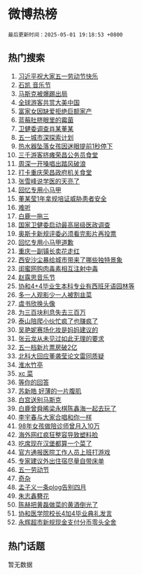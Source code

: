 # 微博热榜

`最后更新时间：2025-05-01 19:18:53 +0800`

## 热门搜索

1. [习近平祝大家五一劳动节快乐](https://m.weibo.cn/search?containerid=100103type%3D1%26t%3D10%26q%3D%23%E4%B9%A0%E8%BF%91%E5%B9%B3%E7%A5%9D%E5%A4%A7%E5%AE%B6%E4%BA%94%E4%B8%80%E5%8A%B3%E5%8A%A8%E8%8A%82%E5%BF%AB%E4%B9%90%23&stream_entry_id=51&isnewpage=1&extparam=seat%3D1%26cate%3D10103%26pos%3D0%26dgr%3D0%26filter_type%3Drealtimehot%26stream_entry_id%3D51%26c_type%3D51%26q%3D%2523%25E4%25B9%25A0%25E8%25BF%2591%25E5%25B9%25B3%25E7%25A5%259D%25E5%25A4%25A7%25E5%25AE%25B6%25E4%25BA%2594%25E4%25B8%2580%25E5%258A%25B3%25E5%258A%25A8%25E8%258A%2582%25E5%25BF%25AB%25E4%25B9%2590%2523%26display_time%3D1746098332%26pre_seqid%3D1746098332200047357277)
1. [石凯 音乐节](https://m.weibo.cn/search?containerid=100103type%3D1%26t%3D10%26q%3D%E7%9F%B3%E5%87%AF+%E9%9F%B3%E4%B9%90%E8%8A%82&stream_entry_id=31&isnewpage=1&extparam=seat%3D1%26cate%3D5001%26pos%3D0%26dgr%3D0%26stream_entry_id%3D31%26band_rank%3D1%26q%3D%25E7%259F%25B3%25E5%2587%25AF%2520%25E9%259F%25B3%25E4%25B9%2590%25E8%258A%2582%26realpos%3D1%26flag%3D1%26filter_type%3Drealtimehot%26lcate%3D5001%26c_type%3D31%26display_time%3D1746098332%26pre_seqid%3D1746098332200047357277)
1. [马斯克被爆踢出局](https://m.weibo.cn/search?containerid=100103type%3D1%26t%3D10%26q%3D%23%E9%A9%AC%E6%96%AF%E5%85%8B%E8%A2%AB%E7%88%86%E8%B8%A2%E5%87%BA%E5%B1%80%23&stream_entry_id=31&isnewpage=1&extparam=seat%3D1%26cate%3D5001%26pos%3D1%26dgr%3D0%26stream_entry_id%3D31%26band_rank%3D2%26q%3D%2523%25E9%25A9%25AC%25E6%2596%25AF%25E5%2585%258B%25E8%25A2%25AB%25E7%2588%2586%25E8%25B8%25A2%25E5%2587%25BA%25E5%25B1%2580%2523%26realpos%3D2%26flag%3D1%26filter_type%3Drealtimehot%26lcate%3D5001%26c_type%3D31%26display_time%3D1746098332%26pre_seqid%3D1746098332200047357277)
1. [全球游客共赏大美中国](https://m.weibo.cn/search?containerid=100103type%3D1%26t%3D10%26q%3D%23%E5%85%A8%E7%90%83%E6%B8%B8%E5%AE%A2%E5%85%B1%E8%B5%8F%E5%A4%A7%E7%BE%8E%E4%B8%AD%E5%9B%BD%23&stream_entry_id=31&isnewpage=1&extparam=seat%3D1%26cate%3D5001%26pos%3D2%26dgr%3D0%26stream_entry_id%3D31%26band_rank%3D3%26q%3D%2523%25E5%2585%25A8%25E7%2590%2583%25E6%25B8%25B8%25E5%25AE%25A2%25E5%2585%25B1%25E8%25B5%258F%25E5%25A4%25A7%25E7%25BE%258E%25E4%25B8%25AD%25E5%259B%25BD%2523%26realpos%3D3%26flag%3D0%26filter_type%3Drealtimehot%26lcate%3D5001%26c_type%3D31%26display_time%3D1746098332%26pre_seqid%3D1746098332200047357277)
1. [富家女因缺爱拒绝巨额家产](https://m.weibo.cn/search?containerid=100103type%3D1%26t%3D10%26q%3D%E5%AF%8C%E5%AE%B6%E5%A5%B3%E5%9B%A0%E7%BC%BA%E7%88%B1%E6%8B%92%E7%BB%9D%E5%B7%A8%E9%A2%9D%E5%AE%B6%E4%BA%A7&stream_entry_id=31&isnewpage=1&extparam=seat%3D1%26cate%3D5001%26pos%3D3%26dgr%3D0%26stream_entry_id%3D31%26band_rank%3D4%26q%3D%25E5%25AF%258C%25E5%25AE%25B6%25E5%25A5%25B3%25E5%259B%25A0%25E7%25BC%25BA%25E7%2588%25B1%25E6%258B%2592%25E7%25BB%259D%25E5%25B7%25A8%25E9%25A2%259D%25E5%25AE%25B6%25E4%25BA%25A7%26realpos%3D4%26flag%3D1%26filter_type%3Drealtimehot%26lcate%3D5001%26c_type%3D31%26display_time%3D1746098332%26pre_seqid%3D1746098332200047357277)
1. [蓝莓肚脐眼里的霉菌](https://m.weibo.cn/search?containerid=100103type%3D1%26t%3D10%26q%3D%E8%93%9D%E8%8E%93%E8%82%9A%E8%84%90%E7%9C%BC%E9%87%8C%E7%9A%84%E9%9C%89%E8%8F%8C&stream_entry_id=31&isnewpage=1&extparam=seat%3D1%26cate%3D5001%26pos%3D4%26dgr%3D0%26stream_entry_id%3D31%26band_rank%3D5%26q%3D%25E8%2593%259D%25E8%258E%2593%25E8%2582%259A%25E8%2584%2590%25E7%259C%25BC%25E9%2587%258C%25E7%259A%2584%25E9%259C%2589%25E8%258F%258C%26realpos%3D5%26flag%3D2%26filter_type%3Drealtimehot%26lcate%3D5001%26c_type%3D31%26display_time%3D1746098332%26pre_seqid%3D1746098332200047357277)
1. [卫健委调查肖某董某](https://m.weibo.cn/search?containerid=100103type%3D1%26t%3D10%26q%3D%23%E5%8D%AB%E5%81%A5%E5%A7%94%E8%B0%83%E6%9F%A5%E8%82%96%E6%9F%90%E8%91%A3%E6%9F%90%23&stream_entry_id=31&isnewpage=1&extparam=seat%3D1%26cate%3D5001%26pos%3D5%26dgr%3D0%26stream_entry_id%3D31%26band_rank%3D6%26q%3D%2523%25E5%258D%25AB%25E5%2581%25A5%25E5%25A7%2594%25E8%25B0%2583%25E6%259F%25A5%25E8%2582%2596%25E6%259F%2590%25E8%2591%25A3%25E6%259F%2590%2523%26realpos%3D6%26flag%3D16%26filter_type%3Drealtimehot%26lcate%3D5001%26c_type%3D31%26display_time%3D1746098332%26pre_seqid%3D1746098332200047357277)
1. [五一城市深探索计划](https://m.weibo.cn/search?containerid=100103type%3D1%26t%3D10%26q%3D%23%E4%BA%94%E4%B8%80%E5%9F%8E%E5%B8%82%E6%B7%B1%E6%8E%A2%E7%B4%A2%E8%AE%A1%E5%88%92%23&stream_entry_id=31&isnewpage=1&extparam=seat%3D1%26cate%3D5001%26pos%3D6%26dgr%3D0%26stream_entry_id%3D31%26band_rank%3D7%26q%3D%2523%25E4%25BA%2594%25E4%25B8%2580%25E5%259F%258E%25E5%25B8%2582%25E6%25B7%25B1%25E6%258E%25A2%25E7%25B4%25A2%25E8%25AE%25A1%25E5%2588%2592%2523%26topic_ad%3D1%26adid%3D284851%26filter_type%3Drealtimehot%26lcate%3D5001%26c_type%3D31%26is_ad_pos%3D1%26display_time%3D1746098332%26pre_seqid%3D1746098332200047357277)
1. [热水器坠落女孩因迷眼提前1秒停下](https://m.weibo.cn/search?containerid=100103type%3D1%26t%3D10%26q%3D%23%E7%83%AD%E6%B0%B4%E5%99%A8%E5%9D%A0%E8%90%BD%E5%A5%B3%E5%AD%A9%E5%9B%A0%E8%BF%B7%E7%9C%BC%E6%8F%90%E5%89%8D1%E7%A7%92%E5%81%9C%E4%B8%8B%23&stream_entry_id=31&isnewpage=1&extparam=seat%3D1%26cate%3D5001%26pos%3D7%26dgr%3D0%26stream_entry_id%3D31%26band_rank%3D7%26q%3D%2523%25E7%2583%25AD%25E6%25B0%25B4%25E5%2599%25A8%25E5%259D%25A0%25E8%2590%25BD%25E5%25A5%25B3%25E5%25AD%25A9%25E5%259B%25A0%25E8%25BF%25B7%25E7%259C%25BC%25E6%258F%2590%25E5%2589%258D1%25E7%25A7%2592%25E5%2581%259C%25E4%25B8%258B%2523%26realpos%3D7%26flag%3D1%26filter_type%3Drealtimehot%26lcate%3D5001%26c_type%3D31%26display_time%3D1746098332%26pre_seqid%3D1746098332200047357277)
1. [三千游客挤瘫荣昌公务员食堂](https://m.weibo.cn/search?containerid=100103type%3D1%26t%3D10%26q%3D%23%E4%B8%89%E5%8D%83%E6%B8%B8%E5%AE%A2%E6%8C%A4%E7%98%AB%E8%8D%A3%E6%98%8C%E5%85%AC%E5%8A%A1%E5%91%98%E9%A3%9F%E5%A0%82%23&stream_entry_id=31&isnewpage=1&extparam=seat%3D1%26cate%3D5001%26pos%3D8%26dgr%3D0%26stream_entry_id%3D31%26band_rank%3D8%26q%3D%2523%25E4%25B8%2589%25E5%258D%2583%25E6%25B8%25B8%25E5%25AE%25A2%25E6%258C%25A4%25E7%2598%25AB%25E8%258D%25A3%25E6%2598%258C%25E5%2585%25AC%25E5%258A%25A1%25E5%2591%2598%25E9%25A3%259F%25E5%25A0%2582%2523%26realpos%3D8%26flag%3D0%26filter_type%3Drealtimehot%26lcate%3D5001%26c_type%3D31%26display_time%3D1746098332%26pre_seqid%3D1746098332200047357277)
1. [周深一开嗓唱出踏风破浪](https://m.weibo.cn/search?containerid=100103type%3D1%26t%3D10%26q%3D%23%E5%91%A8%E6%B7%B1%E4%B8%80%E5%BC%80%E5%97%93%E5%94%B1%E5%87%BA%E8%B8%8F%E9%A3%8E%E7%A0%B4%E6%B5%AA%23&stream_entry_id=31&isnewpage=1&extparam=seat%3D1%26cate%3D5001%26pos%3D9%26dgr%3D0%26stream_entry_id%3D31%26band_rank%3D9%26q%3D%2523%25E5%2591%25A8%25E6%25B7%25B1%25E4%25B8%2580%25E5%25BC%2580%25E5%2597%2593%25E5%2594%25B1%25E5%2587%25BA%25E8%25B8%258F%25E9%25A3%258E%25E7%25A0%25B4%25E6%25B5%25AA%2523%26realpos%3D9%26flag%3D1%26filter_type%3Drealtimehot%26lcate%3D5001%26c_type%3D31%26display_time%3D1746098332%26pre_seqid%3D1746098332200047357277)
1. [打卡重庆荣昌政府机关食堂](https://m.weibo.cn/search?containerid=100103type%3D1%26t%3D10%26q%3D%23%E6%89%93%E5%8D%A1%E9%87%8D%E5%BA%86%E8%8D%A3%E6%98%8C%E6%94%BF%E5%BA%9C%E6%9C%BA%E5%85%B3%E9%A3%9F%E5%A0%82%23&stream_entry_id=31&isnewpage=1&extparam=seat%3D1%26cate%3D5001%26pos%3D10%26dgr%3D0%26stream_entry_id%3D31%26band_rank%3D10%26q%3D%2523%25E6%2589%2593%25E5%258D%25A1%25E9%2587%258D%25E5%25BA%2586%25E8%258D%25A3%25E6%2598%258C%25E6%2594%25BF%25E5%25BA%259C%25E6%259C%25BA%25E5%2585%25B3%25E9%25A3%259F%25E5%25A0%2582%2523%26realpos%3D10%26flag%3D1%26filter_type%3Drealtimehot%26lcate%3D5001%26c_type%3D31%26display_time%3D1746098332%26pre_seqid%3D1746098332200047357277)
1. [张雪峰说学医的天亮了](https://m.weibo.cn/search?containerid=100103type%3D1%26t%3D10%26q%3D%23%E5%BC%A0%E9%9B%AA%E5%B3%B0%E8%AF%B4%E5%AD%A6%E5%8C%BB%E7%9A%84%E5%A4%A9%E4%BA%AE%E4%BA%86%23&stream_entry_id=31&isnewpage=1&extparam=seat%3D1%26cate%3D5001%26pos%3D11%26dgr%3D0%26stream_entry_id%3D31%26band_rank%3D11%26q%3D%2523%25E5%25BC%25A0%25E9%259B%25AA%25E5%25B3%25B0%25E8%25AF%25B4%25E5%25AD%25A6%25E5%258C%25BB%25E7%259A%2584%25E5%25A4%25A9%25E4%25BA%25AE%25E4%25BA%2586%2523%26realpos%3D11%26flag%3D1%26filter_type%3Drealtimehot%26lcate%3D5001%26c_type%3D31%26display_time%3D1746098332%26pre_seqid%3D1746098332200047357277)
1. [回忆专用小马甲](https://m.weibo.cn/search?containerid=100103type%3D1%26t%3D10%26q%3D%E5%9B%9E%E5%BF%86%E4%B8%93%E7%94%A8%E5%B0%8F%E9%A9%AC%E7%94%B2&stream_entry_id=31&isnewpage=1&extparam=seat%3D1%26cate%3D5001%26pos%3D12%26dgr%3D0%26stream_entry_id%3D31%26band_rank%3D12%26q%3D%25E5%259B%259E%25E5%25BF%2586%25E4%25B8%2593%25E7%2594%25A8%25E5%25B0%258F%25E9%25A9%25AC%25E7%2594%25B2%26realpos%3D12%26flag%3D2%26filter_type%3Drealtimehot%26lcate%3D5001%26c_type%3D31%26display_time%3D1746098332%26pre_seqid%3D1746098332200047357277)
1. [董某莹1年拿规培证威胁患者安全](https://m.weibo.cn/search?containerid=100103type%3D1%26t%3D10%26q%3D%23%E8%91%A3%E6%9F%90%E8%8E%B91%E5%B9%B4%E6%8B%BF%E8%A7%84%E5%9F%B9%E8%AF%81%E5%A8%81%E8%83%81%E6%82%A3%E8%80%85%E5%AE%89%E5%85%A8%23&stream_entry_id=31&isnewpage=1&extparam=seat%3D1%26cate%3D5001%26pos%3D13%26dgr%3D0%26stream_entry_id%3D31%26band_rank%3D13%26q%3D%2523%25E8%2591%25A3%25E6%259F%2590%25E8%258E%25B91%25E5%25B9%25B4%25E6%258B%25BF%25E8%25A7%2584%25E5%259F%25B9%25E8%25AF%2581%25E5%25A8%2581%25E8%2583%2581%25E6%2582%25A3%25E8%2580%2585%25E5%25AE%2589%25E5%2585%25A8%2523%26realpos%3D13%26flag%3D2%26filter_type%3Drealtimehot%26lcate%3D5001%26c_type%3D31%26display_time%3D1746098332%26pre_seqid%3D1746098332200047357277)
1. [难听](https://m.weibo.cn/search?containerid=100103type%3D1%26t%3D10%26q%3D%E9%9A%BE%E5%90%AC&stream_entry_id=31&isnewpage=1&extparam=seat%3D1%26cate%3D5001%26pos%3D14%26dgr%3D0%26stream_entry_id%3D31%26band_rank%3D14%26q%3D%25E9%259A%25BE%25E5%2590%25AC%26realpos%3D14%26flag%3D2%26filter_type%3Drealtimehot%26lcate%3D5001%26c_type%3D31%26display_time%3D1746098332%26pre_seqid%3D1746098332200047357277)
1. [白鹿一拖三](https://m.weibo.cn/search?containerid=100103type%3D1%26t%3D10%26q%3D%23%E7%99%BD%E9%B9%BF%E4%B8%80%E6%8B%96%E4%B8%89%23&stream_entry_id=31&isnewpage=1&extparam=seat%3D1%26cate%3D5001%26pos%3D15%26dgr%3D0%26stream_entry_id%3D31%26band_rank%3D15%26q%3D%2523%25E7%2599%25BD%25E9%25B9%25BF%25E4%25B8%2580%25E6%258B%2596%25E4%25B8%2589%2523%26realpos%3D15%26flag%3D0%26filter_type%3Drealtimehot%26lcate%3D5001%26c_type%3D31%26display_time%3D1746098332%26pre_seqid%3D1746098332200047357277)
1. [国家卫健委启动最高层级医政调查](https://m.weibo.cn/search?containerid=100103type%3D1%26t%3D10%26q%3D%23%E5%9B%BD%E5%AE%B6%E5%8D%AB%E5%81%A5%E5%A7%94%E5%90%AF%E5%8A%A8%E6%9C%80%E9%AB%98%E5%B1%82%E7%BA%A7%E5%8C%BB%E6%94%BF%E8%B0%83%E6%9F%A5%23&stream_entry_id=31&isnewpage=1&extparam=seat%3D1%26cate%3D5001%26pos%3D16%26dgr%3D0%26stream_entry_id%3D31%26band_rank%3D16%26q%3D%2523%25E5%259B%25BD%25E5%25AE%25B6%25E5%258D%25AB%25E5%2581%25A5%25E5%25A7%2594%25E5%2590%25AF%25E5%258A%25A8%25E6%259C%2580%25E9%25AB%2598%25E5%25B1%2582%25E7%25BA%25A7%25E5%258C%25BB%25E6%2594%25BF%25E8%25B0%2583%25E6%259F%25A5%2523%26realpos%3D16%26flag%3D0%26filter_type%3Drealtimehot%26lcate%3D5001%26c_type%3D31%26display_time%3D1746098332%26pre_seqid%3D1746098332200047357277)
1. [奥斯卡新规评委必须看完影片再投票](https://m.weibo.cn/search?containerid=100103type%3D1%26t%3D10%26q%3D%23%E5%A5%A5%E6%96%AF%E5%8D%A1%E6%96%B0%E8%A7%84%E8%AF%84%E5%A7%94%E5%BF%85%E9%A1%BB%E7%9C%8B%E5%AE%8C%E5%BD%B1%E7%89%87%E5%86%8D%E6%8A%95%E7%A5%A8%23&stream_entry_id=31&isnewpage=1&extparam=seat%3D1%26cate%3D5001%26pos%3D17%26dgr%3D0%26stream_entry_id%3D31%26band_rank%3D17%26q%3D%2523%25E5%25A5%25A5%25E6%2596%25AF%25E5%258D%25A1%25E6%2596%25B0%25E8%25A7%2584%25E8%25AF%2584%25E5%25A7%2594%25E5%25BF%2585%25E9%25A1%25BB%25E7%259C%258B%25E5%25AE%258C%25E5%25BD%25B1%25E7%2589%2587%25E5%2586%258D%25E6%258A%2595%25E7%25A5%25A8%2523%26realpos%3D17%26flag%3D1%26filter_type%3Drealtimehot%26lcate%3D5001%26c_type%3D31%26display_time%3D1746098332%26pre_seqid%3D1746098332200047357277)
1. [回忆专用小马甲道歉](https://m.weibo.cn/search?containerid=100103type%3D1%26t%3D10%26q%3D%23%E5%9B%9E%E5%BF%86%E4%B8%93%E7%94%A8%E5%B0%8F%E9%A9%AC%E7%94%B2%E9%81%93%E6%AD%89%23&stream_entry_id=31&isnewpage=1&extparam=seat%3D1%26cate%3D5001%26pos%3D18%26dgr%3D0%26stream_entry_id%3D31%26band_rank%3D18%26q%3D%2523%25E5%259B%259E%25E5%25BF%2586%25E4%25B8%2593%25E7%2594%25A8%25E5%25B0%258F%25E9%25A9%25AC%25E7%2594%25B2%25E9%2581%2593%25E6%25AD%2589%2523%26realpos%3D18%26flag%3D1%26filter_type%3Drealtimehot%26lcate%3D5001%26c_type%3D31%26display_time%3D1746098332%26pre_seqid%3D1746098332200047357277)
1. [重庆一副镇长卖花走红](https://m.weibo.cn/search?containerid=100103type%3D1%26t%3D10%26q%3D%23%E9%87%8D%E5%BA%86%E4%B8%80%E5%89%AF%E9%95%87%E9%95%BF%E5%8D%96%E8%8A%B1%E8%B5%B0%E7%BA%A2%23&stream_entry_id=31&isnewpage=1&extparam=seat%3D1%26cate%3D5001%26pos%3D19%26dgr%3D0%26stream_entry_id%3D31%26band_rank%3D19%26q%3D%2523%25E9%2587%258D%25E5%25BA%2586%25E4%25B8%2580%25E5%2589%25AF%25E9%2595%2587%25E9%2595%25BF%25E5%258D%2596%25E8%258A%25B1%25E8%25B5%25B0%25E7%25BA%25A2%2523%26realpos%3D19%26flag%3D1%26filter_type%3Drealtimehot%26lcate%3D5001%26c_type%3D31%26display_time%3D1746098332%26pre_seqid%3D1746098332200047357277)
1. [西安沙尘暴给城市带来了哪些独特景象](https://m.weibo.cn/search?containerid=100103type%3D1%26t%3D10%26q%3D%E8%A5%BF%E5%AE%89%E6%B2%99%E5%B0%98%E6%9A%B4%E7%BB%99%E5%9F%8E%E5%B8%82%E5%B8%A6%E6%9D%A5%E4%BA%86%E5%93%AA%E4%BA%9B%E7%8B%AC%E7%89%B9%E6%99%AF%E8%B1%A1&stream_entry_id=31&isnewpage=1&extparam=seat%3D1%26cate%3D5001%26pos%3D20%26dgr%3D0%26stream_entry_id%3D31%26band_rank%3D20%26q%3D%25E8%25A5%25BF%25E5%25AE%2589%25E6%25B2%2599%25E5%25B0%2598%25E6%259A%25B4%25E7%25BB%2599%25E5%259F%258E%25E5%25B8%2582%25E5%25B8%25A6%25E6%259D%25A5%25E4%25BA%2586%25E5%2593%25AA%25E4%25BA%259B%25E7%258B%25AC%25E7%2589%25B9%25E6%2599%25AF%25E8%25B1%25A1%26realpos%3D20%26is_ai_ask%3D1%26flag%3D1%26filter_type%3Drealtimehot%26lcate%3D5001%26c_type%3D31%26display_time%3D1746098332%26pre_seqid%3D1746098332200047357277)
1. [闺蜜网购肉毒素相互注射中毒](https://m.weibo.cn/search?containerid=100103type%3D1%26t%3D10%26q%3D%23%E9%97%BA%E8%9C%9C%E7%BD%91%E8%B4%AD%E8%82%89%E6%AF%92%E7%B4%A0%E7%9B%B8%E4%BA%92%E6%B3%A8%E5%B0%84%E4%B8%AD%E6%AF%92%23&stream_entry_id=31&isnewpage=1&extparam=seat%3D1%26cate%3D5001%26pos%3D21%26dgr%3D0%26stream_entry_id%3D31%26band_rank%3D21%26q%3D%2523%25E9%2597%25BA%25E8%259C%259C%25E7%25BD%2591%25E8%25B4%25AD%25E8%2582%2589%25E6%25AF%2592%25E7%25B4%25A0%25E7%259B%25B8%25E4%25BA%2592%25E6%25B3%25A8%25E5%25B0%2584%25E4%25B8%25AD%25E6%25AF%2592%2523%26realpos%3D21%26flag%3D1%26filter_type%3Drealtimehot%26lcate%3D5001%26c_type%3D31%26display_time%3D1746098332%26pre_seqid%3D1746098332200047357277)
1. [赵露思音乐节](https://m.weibo.cn/search?containerid=100103type%3D1%26t%3D10%26q%3D%E8%B5%B5%E9%9C%B2%E6%80%9D%E9%9F%B3%E4%B9%90%E8%8A%82&stream_entry_id=31&isnewpage=1&extparam=seat%3D1%26cate%3D5001%26pos%3D22%26dgr%3D0%26stream_entry_id%3D31%26band_rank%3D22%26q%3D%25E8%25B5%25B5%25E9%259C%25B2%25E6%2580%259D%25E9%259F%25B3%25E4%25B9%2590%25E8%258A%2582%26realpos%3D22%26flag%3D1%26filter_type%3Drealtimehot%26lcate%3D5001%26c_type%3D31%26display_time%3D1746098332%26pre_seqid%3D1746098332200047357277)
1. [协和4+4毕业生本科专业有西班牙语园林等](https://m.weibo.cn/search?containerid=100103type%3D1%26t%3D10%26q%3D%23%E5%8D%8F%E5%92%8C4%2B4%E6%AF%95%E4%B8%9A%E7%94%9F%E6%9C%AC%E7%A7%91%E4%B8%93%E4%B8%9A%E6%9C%89%E8%A5%BF%E7%8F%AD%E7%89%99%E8%AF%AD%E5%9B%AD%E6%9E%97%E7%AD%89%23&stream_entry_id=31&isnewpage=1&extparam=seat%3D1%26cate%3D5001%26pos%3D23%26dgr%3D0%26stream_entry_id%3D31%26band_rank%3D23%26q%3D%2523%25E5%258D%258F%25E5%2592%258C4%252B4%25E6%25AF%2595%25E4%25B8%259A%25E7%2594%259F%25E6%259C%25AC%25E7%25A7%2591%25E4%25B8%2593%25E4%25B8%259A%25E6%259C%2589%25E8%25A5%25BF%25E7%258F%25AD%25E7%2589%2599%25E8%25AF%25AD%25E5%259B%25AD%25E6%259E%2597%25E7%25AD%2589%2523%26realpos%3D23%26flag%3D1%26filter_type%3Drealtimehot%26lcate%3D5001%26c_type%3D31%26display_time%3D1746098332%26pre_seqid%3D1746098332200047357277)
1. [多一人观影少一人被割韭菜](https://m.weibo.cn/search?containerid=100103type%3D1%26t%3D10%26q%3D%E5%A4%9A%E4%B8%80%E4%BA%BA%E8%A7%82%E5%BD%B1%E5%B0%91%E4%B8%80%E4%BA%BA%E8%A2%AB%E5%89%B2%E9%9F%AD%E8%8F%9C&stream_entry_id=31&isnewpage=1&extparam=seat%3D1%26cate%3D5001%26pos%3D24%26dgr%3D0%26stream_entry_id%3D31%26band_rank%3D24%26q%3D%25E5%25A4%259A%25E4%25B8%2580%25E4%25BA%25BA%25E8%25A7%2582%25E5%25BD%25B1%25E5%25B0%2591%25E4%25B8%2580%25E4%25BA%25BA%25E8%25A2%25AB%25E5%2589%25B2%25E9%259F%25AD%25E8%258F%259C%26realpos%3D24%26flag%3D1%26filter_type%3Drealtimehot%26lcate%3D5001%26c_type%3D31%26display_time%3D1746098332%26pre_seqid%3D1746098332200047357277)
1. [虞书欣换头像](https://m.weibo.cn/search?containerid=100103type%3D1%26t%3D10%26q%3D%23%E8%99%9E%E4%B9%A6%E6%AC%A3%E6%8D%A2%E5%A4%B4%E5%83%8F%23&stream_entry_id=31&isnewpage=1&extparam=seat%3D1%26cate%3D5001%26pos%3D25%26dgr%3D0%26stream_entry_id%3D31%26band_rank%3D25%26q%3D%2523%25E8%2599%259E%25E4%25B9%25A6%25E6%25AC%25A3%25E6%258D%25A2%25E5%25A4%25B4%25E5%2583%258F%2523%26realpos%3D25%26flag%3D0%26filter_type%3Drealtimehot%26lcate%3D5001%26c_type%3D31%26display_time%3D1746098332%26pre_seqid%3D1746098332200047357277)
1. [为三百块利息失去三百万](https://m.weibo.cn/search?containerid=100103type%3D1%26t%3D10%26q%3D%E4%B8%BA%E4%B8%89%E7%99%BE%E5%9D%97%E5%88%A9%E6%81%AF%E5%A4%B1%E5%8E%BB%E4%B8%89%E7%99%BE%E4%B8%87&stream_entry_id=31&isnewpage=1&extparam=seat%3D1%26cate%3D5001%26pos%3D26%26dgr%3D0%26stream_entry_id%3D31%26band_rank%3D26%26q%3D%25E4%25B8%25BA%25E4%25B8%2589%25E7%2599%25BE%25E5%259D%2597%25E5%2588%25A9%25E6%2581%25AF%25E5%25A4%25B1%25E5%258E%25BB%25E4%25B8%2589%25E7%2599%25BE%25E4%25B8%2587%26realpos%3D26%26flag%3D0%26filter_type%3Drealtimehot%26lcate%3D5001%26c_type%3D31%26display_time%3D1746098332%26pre_seqid%3D1746098332200047357277)
1. [泰山陪爬小伙忙疯了也赚疯了](https://m.weibo.cn/search?containerid=100103type%3D1%26t%3D10%26q%3D%23%E6%B3%B0%E5%B1%B1%E9%99%AA%E7%88%AC%E5%B0%8F%E4%BC%99%E5%BF%99%E7%96%AF%E4%BA%86%E4%B9%9F%E8%B5%9A%E7%96%AF%E4%BA%86%23&stream_entry_id=31&isnewpage=1&extparam=seat%3D1%26cate%3D5001%26pos%3D27%26dgr%3D0%26stream_entry_id%3D31%26band_rank%3D27%26q%3D%2523%25E6%25B3%25B0%25E5%25B1%25B1%25E9%2599%25AA%25E7%2588%25AC%25E5%25B0%258F%25E4%25BC%2599%25E5%25BF%2599%25E7%2596%25AF%25E4%25BA%2586%25E4%25B9%259F%25E8%25B5%259A%25E7%2596%25AF%25E4%25BA%2586%2523%26realpos%3D27%26flag%3D0%26filter_type%3Drealtimehot%26lcate%3D5001%26c_type%3D31%26display_time%3D1746098332%26pre_seqid%3D1746098332200047357277)
1. [吴艳妮赛场化妆是妈妈建议的](https://m.weibo.cn/search?containerid=100103type%3D1%26t%3D10%26q%3D%23%E5%90%B4%E8%89%B3%E5%A6%AE%E8%B5%9B%E5%9C%BA%E5%8C%96%E5%A6%86%E6%98%AF%E5%A6%88%E5%A6%88%E5%BB%BA%E8%AE%AE%E7%9A%84%23&stream_entry_id=31&isnewpage=1&extparam=seat%3D1%26cate%3D5001%26pos%3D28%26dgr%3D0%26stream_entry_id%3D31%26band_rank%3D28%26q%3D%2523%25E5%2590%25B4%25E8%2589%25B3%25E5%25A6%25AE%25E8%25B5%259B%25E5%259C%25BA%25E5%258C%2596%25E5%25A6%2586%25E6%2598%25AF%25E5%25A6%2588%25E5%25A6%2588%25E5%25BB%25BA%25E8%25AE%25AE%25E7%259A%2584%2523%26realpos%3D28%26flag%3D1%26filter_type%3Drealtimehot%26lcate%3D5001%26c_type%3D31%26display_time%3D1746098332%26pre_seqid%3D1746098332200047357277)
1. [张云龙从未见过如此无理的要求](https://m.weibo.cn/search?containerid=100103type%3D1%26t%3D10%26q%3D%E5%BC%A0%E4%BA%91%E9%BE%99%E4%BB%8E%E6%9C%AA%E8%A7%81%E8%BF%87%E5%A6%82%E6%AD%A4%E6%97%A0%E7%90%86%E7%9A%84%E8%A6%81%E6%B1%82&stream_entry_id=31&isnewpage=1&extparam=seat%3D1%26cate%3D5001%26pos%3D29%26dgr%3D0%26stream_entry_id%3D31%26band_rank%3D29%26q%3D%25E5%25BC%25A0%25E4%25BA%2591%25E9%25BE%2599%25E4%25BB%258E%25E6%259C%25AA%25E8%25A7%2581%25E8%25BF%2587%25E5%25A6%2582%25E6%25AD%25A4%25E6%2597%25A0%25E7%2590%2586%25E7%259A%2584%25E8%25A6%2581%25E6%25B1%2582%26realpos%3D29%26flag%3D1%26filter_type%3Drealtimehot%26lcate%3D5001%26c_type%3D31%26display_time%3D1746098332%26pre_seqid%3D1746098332200047357277)
1. [五一档新片票房破2亿](https://m.weibo.cn/search?containerid=100103type%3D1%26t%3D10%26q%3D%23%E4%BA%94%E4%B8%80%E6%A1%A3%E6%96%B0%E7%89%87%E7%A5%A8%E6%88%BF%E7%A0%B42%E4%BA%BF%23&stream_entry_id=31&isnewpage=1&extparam=seat%3D1%26cate%3D5001%26pos%3D30%26dgr%3D0%26stream_entry_id%3D31%26band_rank%3D30%26q%3D%2523%25E4%25BA%2594%25E4%25B8%2580%25E6%25A1%25A3%25E6%2596%25B0%25E7%2589%2587%25E7%25A5%25A8%25E6%2588%25BF%25E7%25A0%25B42%25E4%25BA%25BF%2523%26realpos%3D30%26flag%3D1%26filter_type%3Drealtimehot%26lcate%3D5001%26c_type%3D31%26display_time%3D1746098332%26pre_seqid%3D1746098332200047357277)
1. [北科大回应董袭莹论文雷同质疑](https://m.weibo.cn/search?containerid=100103type%3D1%26t%3D10%26q%3D%23%E5%8C%97%E7%A7%91%E5%A4%A7%E5%9B%9E%E5%BA%94%E8%91%A3%E8%A2%AD%E8%8E%B9%E8%AE%BA%E6%96%87%E9%9B%B7%E5%90%8C%E8%B4%A8%E7%96%91%23&stream_entry_id=31&isnewpage=1&extparam=seat%3D1%26cate%3D5001%26pos%3D31%26dgr%3D0%26stream_entry_id%3D31%26band_rank%3D31%26q%3D%2523%25E5%258C%2597%25E7%25A7%2591%25E5%25A4%25A7%25E5%259B%259E%25E5%25BA%2594%25E8%2591%25A3%25E8%25A2%25AD%25E8%258E%25B9%25E8%25AE%25BA%25E6%2596%2587%25E9%259B%25B7%25E5%2590%258C%25E8%25B4%25A8%25E7%2596%2591%2523%26realpos%3D31%26flag%3D0%26filter_type%3Drealtimehot%26lcate%3D5001%26c_type%3D31%26display_time%3D1746098332%26pre_seqid%3D1746098332200047357277)
1. [淮水竹亭](https://m.weibo.cn/search?containerid=100103type%3D1%26t%3D10%26q%3D%E6%B7%AE%E6%B0%B4%E7%AB%B9%E4%BA%AD&stream_entry_id=31&isnewpage=1&extparam=seat%3D1%26cate%3D5001%26pos%3D32%26dgr%3D0%26stream_entry_id%3D31%26band_rank%3D32%26q%3D%25E6%25B7%25AE%25E6%25B0%25B4%25E7%25AB%25B9%25E4%25BA%25AD%26realpos%3D32%26flag%3D1%26filter_type%3Drealtimehot%26lcate%3D5001%26c_type%3D31%26display_time%3D1746098332%26pre_seqid%3D1746098332200047357277)
1. [xc 菜](https://m.weibo.cn/search?containerid=100103type%3D1%26t%3D10%26q%3Dxc+%E8%8F%9C&stream_entry_id=31&isnewpage=1&extparam=seat%3D1%26cate%3D5001%26pos%3D33%26dgr%3D0%26stream_entry_id%3D31%26band_rank%3D33%26q%3Dxc%2520%25E8%258F%259C%26realpos%3D33%26flag%3D1%26filter_type%3Drealtimehot%26lcate%3D5001%26c_type%3D31%26display_time%3D1746098332%26pre_seqid%3D1746098332200047357277)
1. [等你的回答](https://m.weibo.cn/search?containerid=100103type%3D1%26t%3D10%26q%3D%E7%AD%89%E4%BD%A0%E7%9A%84%E5%9B%9E%E7%AD%94&stream_entry_id=31&isnewpage=1&extparam=seat%3D1%26cate%3D5001%26pos%3D34%26dgr%3D0%26stream_entry_id%3D31%26band_rank%3D34%26q%3D%25E7%25AD%2589%25E4%25BD%25A0%25E7%259A%2584%25E5%259B%259E%25E7%25AD%2594%26realpos%3D34%26flag%3D1%26filter_type%3Drealtimehot%26lcate%3D5001%26c_type%3D31%26display_time%3D1746098332%26pre_seqid%3D1746098332200047357277)
1. [苏新皓 好薄的一片腹肌](https://m.weibo.cn/search?containerid=100103type%3D1%26t%3D10%26q%3D%E8%8B%8F%E6%96%B0%E7%9A%93+%E5%A5%BD%E8%96%84%E7%9A%84%E4%B8%80%E7%89%87%E8%85%B9%E8%82%8C&stream_entry_id=31&isnewpage=1&extparam=seat%3D1%26cate%3D5001%26pos%3D35%26dgr%3D0%26stream_entry_id%3D31%26band_rank%3D35%26q%3D%25E8%258B%258F%25E6%2596%25B0%25E7%259A%2593%2520%25E5%25A5%25BD%25E8%2596%2584%25E7%259A%2584%25E4%25B8%2580%25E7%2589%2587%25E8%2585%25B9%25E8%2582%258C%26realpos%3D35%26flag%3D0%26filter_type%3Drealtimehot%26lcate%3D5001%26c_type%3D31%26display_time%3D1746098332%26pre_seqid%3D1746098332200047357277)
1. [白宫送别马斯克](https://m.weibo.cn/search?containerid=100103type%3D1%26t%3D10%26q%3D%23%E7%99%BD%E5%AE%AB%E9%80%81%E5%88%AB%E9%A9%AC%E6%96%AF%E5%85%8B%23&stream_entry_id=31&isnewpage=1&extparam=seat%3D1%26cate%3D5001%26pos%3D36%26dgr%3D0%26stream_entry_id%3D31%26band_rank%3D36%26q%3D%2523%25E7%2599%25BD%25E5%25AE%25AB%25E9%2580%2581%25E5%2588%25AB%25E9%25A9%25AC%25E6%2596%25AF%25E5%2585%258B%2523%26realpos%3D36%26flag%3D1%26filter_type%3Drealtimehot%26lcate%3D5001%26c_type%3D31%26display_time%3D1746098332%26pre_seqid%3D1746098332200047357277)
1. [白鹿曾舜晞梁永棋陈鑫海一起去玩了](https://m.weibo.cn/search?containerid=100103type%3D1%26t%3D10%26q%3D%23%E7%99%BD%E9%B9%BF%E6%9B%BE%E8%88%9C%E6%99%9E%E6%A2%81%E6%B0%B8%E6%A3%8B%E9%99%88%E9%91%AB%E6%B5%B7%E4%B8%80%E8%B5%B7%E5%8E%BB%E7%8E%A9%E4%BA%86%23&stream_entry_id=31&isnewpage=1&extparam=seat%3D1%26cate%3D5001%26pos%3D37%26dgr%3D0%26stream_entry_id%3D31%26band_rank%3D37%26q%3D%2523%25E7%2599%25BD%25E9%25B9%25BF%25E6%259B%25BE%25E8%2588%259C%25E6%2599%259E%25E6%25A2%2581%25E6%25B0%25B8%25E6%25A3%258B%25E9%2599%2588%25E9%2591%25AB%25E6%25B5%25B7%25E4%25B8%2580%25E8%25B5%25B7%25E5%258E%25BB%25E7%258E%25A9%25E4%25BA%2586%2523%26realpos%3D37%26flag%3D0%26filter_type%3Drealtimehot%26lcate%3D5001%26c_type%3D31%26display_time%3D1746098332%26pre_seqid%3D1746098332200047357277)
1. [李宇春与大家合唱和你一样](https://m.weibo.cn/search?containerid=100103type%3D1%26t%3D10%26q%3D%23%E6%9D%8E%E5%AE%87%E6%98%A5%E4%B8%8E%E5%A4%A7%E5%AE%B6%E5%90%88%E5%94%B1%E5%92%8C%E4%BD%A0%E4%B8%80%E6%A0%B7%23&stream_entry_id=31&isnewpage=1&extparam=seat%3D1%26cate%3D5001%26pos%3D38%26dgr%3D0%26stream_entry_id%3D31%26band_rank%3D38%26q%3D%2523%25E6%259D%258E%25E5%25AE%2587%25E6%2598%25A5%25E4%25B8%258E%25E5%25A4%25A7%25E5%25AE%25B6%25E5%2590%2588%25E5%2594%25B1%25E5%2592%258C%25E4%25BD%25A0%25E4%25B8%2580%25E6%25A0%25B7%2523%26realpos%3D38%26flag%3D1%26filter_type%3Drealtimehot%26lcate%3D5001%26c_type%3D31%26display_time%3D1746098332%26pre_seqid%3D1746098332200047357277)
1. [98年女孩做陪诊师曾月入10万](https://m.weibo.cn/search?containerid=100103type%3D1%26t%3D10%26q%3D%2398%E5%B9%B4%E5%A5%B3%E5%AD%A9%E5%81%9A%E9%99%AA%E8%AF%8A%E5%B8%88%E6%9B%BE%E6%9C%88%E5%85%A510%E4%B8%87%23&stream_entry_id=31&isnewpage=1&extparam=seat%3D1%26cate%3D5001%26pos%3D39%26dgr%3D0%26stream_entry_id%3D31%26band_rank%3D39%26q%3D%252398%25E5%25B9%25B4%25E5%25A5%25B3%25E5%25AD%25A9%25E5%2581%259A%25E9%2599%25AA%25E8%25AF%258A%25E5%25B8%2588%25E6%259B%25BE%25E6%259C%2588%25E5%2585%25A510%25E4%25B8%2587%2523%26realpos%3D39%26flag%3D0%26filter_type%3Drealtimehot%26lcate%3D5001%26c_type%3D31%26display_time%3D1746098332%26pre_seqid%3D1746098332200047357277)
1. [海外网红疯狂整容导致塑料脸](https://m.weibo.cn/search?containerid=100103type%3D1%26t%3D10%26q%3D%E6%B5%B7%E5%A4%96%E7%BD%91%E7%BA%A2%E7%96%AF%E7%8B%82%E6%95%B4%E5%AE%B9%E5%AF%BC%E8%87%B4%E5%A1%91%E6%96%99%E8%84%B8&stream_entry_id=31&isnewpage=1&extparam=seat%3D1%26cate%3D5001%26pos%3D40%26dgr%3D0%26stream_entry_id%3D31%26band_rank%3D40%26q%3D%25E6%25B5%25B7%25E5%25A4%2596%25E7%25BD%2591%25E7%25BA%25A2%25E7%2596%25AF%25E7%258B%2582%25E6%2595%25B4%25E5%25AE%25B9%25E5%25AF%25BC%25E8%2587%25B4%25E5%25A1%2591%25E6%2596%2599%25E8%2584%25B8%26realpos%3D40%26flag%3D1%26filter_type%3Drealtimehot%26lcate%3D5001%26c_type%3D31%26display_time%3D1746098332%26pre_seqid%3D1746098332200047357277)
1. [吃席现在汉堡都算一个菜了](https://m.weibo.cn/search?containerid=100103type%3D1%26t%3D10%26q%3D%E5%90%83%E5%B8%AD%E7%8E%B0%E5%9C%A8%E6%B1%89%E5%A0%A1%E9%83%BD%E7%AE%97%E4%B8%80%E4%B8%AA%E8%8F%9C%E4%BA%86&stream_entry_id=31&isnewpage=1&extparam=seat%3D1%26cate%3D5001%26pos%3D41%26dgr%3D0%26stream_entry_id%3D31%26band_rank%3D41%26q%3D%25E5%2590%2583%25E5%25B8%25AD%25E7%258E%25B0%25E5%259C%25A8%25E6%25B1%2589%25E5%25A0%25A1%25E9%2583%25BD%25E7%25AE%2597%25E4%25B8%2580%25E4%25B8%25AA%25E8%258F%259C%25E4%25BA%2586%26realpos%3D41%26flag%3D1%26filter_type%3Drealtimehot%26lcate%3D5001%26c_type%3D31%26display_time%3D1746098332%26pre_seqid%3D1746098332200047357277)
1. [官方通报医院工作人员上班打游戏](https://m.weibo.cn/search?containerid=100103type%3D1%26t%3D10%26q%3D%23%E5%AE%98%E6%96%B9%E9%80%9A%E6%8A%A5%E5%8C%BB%E9%99%A2%E5%B7%A5%E4%BD%9C%E4%BA%BA%E5%91%98%E4%B8%8A%E7%8F%AD%E6%89%93%E6%B8%B8%E6%88%8F%23&stream_entry_id=31&isnewpage=1&extparam=seat%3D1%26cate%3D5001%26pos%3D42%26dgr%3D0%26stream_entry_id%3D31%26band_rank%3D42%26q%3D%2523%25E5%25AE%2598%25E6%2596%25B9%25E9%2580%259A%25E6%258A%25A5%25E5%258C%25BB%25E9%2599%25A2%25E5%25B7%25A5%25E4%25BD%259C%25E4%25BA%25BA%25E5%2591%2598%25E4%25B8%258A%25E7%258F%25AD%25E6%2589%2593%25E6%25B8%25B8%25E6%2588%258F%2523%26realpos%3D42%26flag%3D0%26filter_type%3Drealtimehot%26lcate%3D5001%26c_type%3D31%26display_time%3D1746098332%26pre_seqid%3D1746098332200047357277)
1. [专家建议外出住宿尽量自带床单](https://m.weibo.cn/search?containerid=100103type%3D1%26t%3D10%26q%3D%23%E4%B8%93%E5%AE%B6%E5%BB%BA%E8%AE%AE%E5%A4%96%E5%87%BA%E4%BD%8F%E5%AE%BF%E5%B0%BD%E9%87%8F%E8%87%AA%E5%B8%A6%E5%BA%8A%E5%8D%95%23&stream_entry_id=31&isnewpage=1&extparam=seat%3D1%26cate%3D5001%26pos%3D43%26dgr%3D0%26stream_entry_id%3D31%26band_rank%3D43%26q%3D%2523%25E4%25B8%2593%25E5%25AE%25B6%25E5%25BB%25BA%25E8%25AE%25AE%25E5%25A4%2596%25E5%2587%25BA%25E4%25BD%258F%25E5%25AE%25BF%25E5%25B0%25BD%25E9%2587%258F%25E8%2587%25AA%25E5%25B8%25A6%25E5%25BA%258A%25E5%258D%2595%2523%26realpos%3D43%26flag%3D0%26filter_type%3Drealtimehot%26lcate%3D5001%26c_type%3D31%26display_time%3D1746098332%26pre_seqid%3D1746098332200047357277)
1. [五一劳动节](https://m.weibo.cn/search?containerid=100103type%3D1%26t%3D10%26q%3D%23%E4%BA%94%E4%B8%80%E5%8A%B3%E5%8A%A8%E8%8A%82%23&stream_entry_id=31&isnewpage=1&extparam=seat%3D1%26cate%3D5001%26pos%3D44%26dgr%3D0%26stream_entry_id%3D31%26band_rank%3D44%26q%3D%2523%25E4%25BA%2594%25E4%25B8%2580%25E5%258A%25B3%25E5%258A%25A8%25E8%258A%2582%2523%26realpos%3D44%26flag%3D0%26filter_type%3Drealtimehot%26lcate%3D5001%26c_type%3D31%26display_time%3D1746098332%26pre_seqid%3D1746098332200047357277)
1. [奇杂](https://m.weibo.cn/search?containerid=100103type%3D1%26t%3D10%26q%3D%E5%A5%87%E6%9D%82&stream_entry_id=31&isnewpage=1&extparam=seat%3D1%26cate%3D5001%26pos%3D45%26dgr%3D0%26stream_entry_id%3D31%26band_rank%3D45%26q%3D%25E5%25A5%2587%25E6%259D%2582%26realpos%3D45%26flag%3D1%26filter_type%3Drealtimehot%26lcate%3D5001%26c_type%3D31%26display_time%3D1746098332%26pre_seqid%3D1746098332200047357277)
1. [孟子义一条plog告别四月](https://m.weibo.cn/search?containerid=100103type%3D1%26t%3D10%26q%3D%23%E5%AD%9F%E5%AD%90%E4%B9%89%E4%B8%80%E6%9D%A1plog%E5%91%8A%E5%88%AB%E5%9B%9B%E6%9C%88%23&stream_entry_id=31&isnewpage=1&extparam=seat%3D1%26cate%3D5001%26pos%3D46%26dgr%3D0%26stream_entry_id%3D31%26band_rank%3D46%26q%3D%2523%25E5%25AD%259F%25E5%25AD%2590%25E4%25B9%2589%25E4%25B8%2580%25E6%259D%25A1plog%25E5%2591%258A%25E5%2588%25AB%25E5%259B%259B%25E6%259C%2588%2523%26realpos%3D46%26flag%3D1%26filter_type%3Drealtimehot%26lcate%3D5001%26c_type%3D31%26display_time%3D1746098332%26pre_seqid%3D1746098332200047357277)
1. [朱志鑫簪花](https://m.weibo.cn/search?containerid=100103type%3D1%26t%3D10%26q%3D%E6%9C%B1%E5%BF%97%E9%91%AB%E7%B0%AA%E8%8A%B1&stream_entry_id=31&isnewpage=1&extparam=seat%3D1%26cate%3D5001%26pos%3D47%26dgr%3D0%26stream_entry_id%3D31%26band_rank%3D47%26q%3D%25E6%259C%25B1%25E5%25BF%2597%25E9%2591%25AB%25E7%25B0%25AA%25E8%258A%25B1%26realpos%3D47%26flag%3D0%26filter_type%3Drealtimehot%26lcate%3D5001%26c_type%3D31%26display_time%3D1746098332%26pre_seqid%3D1746098332200047357277)
1. [陈赫把黄磊做菜的黄酒倒光了](https://m.weibo.cn/search?containerid=100103type%3D1%26t%3D10%26q%3D%E9%99%88%E8%B5%AB%E6%8A%8A%E9%BB%84%E7%A3%8A%E5%81%9A%E8%8F%9C%E7%9A%84%E9%BB%84%E9%85%92%E5%80%92%E5%85%89%E4%BA%86&stream_entry_id=31&isnewpage=1&extparam=seat%3D1%26cate%3D5001%26pos%3D48%26dgr%3D0%26stream_entry_id%3D31%26band_rank%3D48%26q%3D%25E9%2599%2588%25E8%25B5%25AB%25E6%258A%258A%25E9%25BB%2584%25E7%25A3%258A%25E5%2581%259A%25E8%258F%259C%25E7%259A%2584%25E9%25BB%2584%25E9%2585%2592%25E5%2580%2592%25E5%2585%2589%25E4%25BA%2586%26realpos%3D48%26flag%3D0%26filter_type%3Drealtimehot%26lcate%3D5001%26c_type%3D31%26display_time%3D1746098332%26pre_seqid%3D1746098332200047357277)
1. [协和医学院校长4加4毕业典礼发言](https://m.weibo.cn/search?containerid=100103type%3D1%26t%3D10%26q%3D%23%E5%8D%8F%E5%92%8C%E5%8C%BB%E5%AD%A6%E9%99%A2%E6%A0%A1%E9%95%BF4%E5%8A%A04%E6%AF%95%E4%B8%9A%E5%85%B8%E7%A4%BC%E5%8F%91%E8%A8%80%23&stream_entry_id=31&isnewpage=1&extparam=seat%3D1%26cate%3D5001%26pos%3D49%26dgr%3D0%26stream_entry_id%3D31%26band_rank%3D49%26q%3D%2523%25E5%258D%258F%25E5%2592%258C%25E5%258C%25BB%25E5%25AD%25A6%25E9%2599%25A2%25E6%25A0%25A1%25E9%2595%25BF4%25E5%258A%25A04%25E6%25AF%2595%25E4%25B8%259A%25E5%2585%25B8%25E7%25A4%25BC%25E5%258F%2591%25E8%25A8%2580%2523%26realpos%3D49%26flag%3D0%26filter_type%3Drealtimehot%26lcate%3D5001%26c_type%3D31%26display_time%3D1746098332%26pre_seqid%3D1746098332200047357277)
1. [永辉超市新规现金支付分币零头全舍](https://m.weibo.cn/search?containerid=100103type%3D1%26t%3D10%26q%3D%23%E6%B0%B8%E8%BE%89%E8%B6%85%E5%B8%82%E6%96%B0%E8%A7%84%E7%8E%B0%E9%87%91%E6%94%AF%E4%BB%98%E5%88%86%E5%B8%81%E9%9B%B6%E5%A4%B4%E5%85%A8%E8%88%8D%23&stream_entry_id=31&isnewpage=1&extparam=seat%3D1%26cate%3D5001%26pos%3D50%26dgr%3D0%26stream_entry_id%3D31%26band_rank%3D50%26q%3D%2523%25E6%25B0%25B8%25E8%25BE%2589%25E8%25B6%2585%25E5%25B8%2582%25E6%2596%25B0%25E8%25A7%2584%25E7%258E%25B0%25E9%2587%2591%25E6%2594%25AF%25E4%25BB%2598%25E5%2588%2586%25E5%25B8%2581%25E9%259B%25B6%25E5%25A4%25B4%25E5%2585%25A8%25E8%2588%258D%2523%26realpos%3D50%26flag%3D0%26filter_type%3Drealtimehot%26lcate%3D5001%26c_type%3D31%26display_time%3D1746098332%26pre_seqid%3D1746098332200047357277)

## 热门话题

暂无数据
